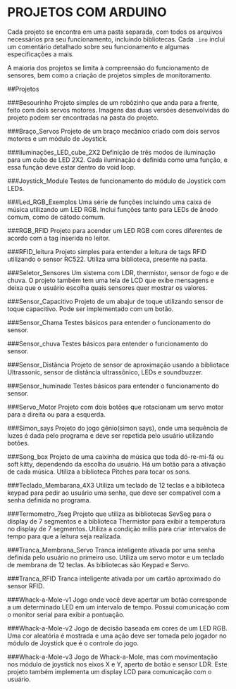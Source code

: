 ﻿# PROJETOS COM ARDUINO
Cada projeto se encontra em uma pasta separada, com todos os arquivos necessários pra seu funcionamento, incluindo bibliotecas.
Cada `.ino` inclui um comentário detalhado sobre seu funcionamento e algumas especificações a mais.

A maioria dos projetos se limita à compreensão do funcionamento de sensores, bem como a criação de projetos simples de monitoramento. 

##Projetos

###Besourinho
Projeto simples de um robôzinho que anda para a frente, feito com dois servos motores. Imagens das duas versões desenvolvidas do projeto podem ser encontradas na pasta do projeto.

###Braço_Servos
Projeto de um braço mecânico criado com dois servos motores e um módulo de Joystick.

###Iluminações_LED_cube_2X2
Definição de três modos de iluminação para um cubo de LED 2X2. Cada iluminação é definida como uma função, e essa função deve estar dentro do void loop.

###Joystick_Module
Testes de funcionamento do módulo de Joystick com LEDs.

###Led_RGB_Exemplos
Uma série de funções incluindo uma caixa de música utilizando um LED RGB. Inclui funções tanto para LEDs de ânodo comum, como de cátodo comum.

###RGB_RFID
Projeto para acender um LED RGB com cores diferentes de acordo com a tag inserida no leitor.

###RFID_leitura
Projeto simples para entender a leitura de tags RFID utilizando o sensor RC522. Utiliza uma biblioteca, presente na pasta.

###Seletor_Sensores
Um sistema com LDR, thermistor, sensor de fogo e de chuva. O projeto também tem uma tela de LCD que exibe mensagens e deixa que o usuário escolha quais sensores quer mostrar os valores.

###Sensor_Capacitivo
Projeto de um abajur de toque utilizando sensor de toque capacitivo. Pode ser implementado com um botão.

###Sensor_Chama
Testes básicos para entender o funcionamento do sensor.

###Sensor_chuva
Testes básicos para entender o funcionamento do sensor.

###Sensor_Distância
Projeto de sensor de aproximação usando a bibliotace Ultrassonic, sensor de distância ultrassônico, LEDs e soundbuzzer.

###Sensor_huminade
Testes básicos para entender o funcionamento do sensor.

###Servo_Motor
Projeto com dois botões que rotacionam um servo motor para a direita ou para a esquerda.

###Simon_says
Projeto do jogo gênio(simon says), onde uma sequência de luzes é dada pelo programa e deve ser repetida pelo usuário utilizando botões. 

###Song_box
Projeto de uma caixinha de música que toda dó-re-mi-fá ou soft kitty, dependendo da escolha do usuário. Há um botão para a ativação de cada música. Utiliza a biblioteca Pitches para tocar os sons.

###Teclado_Membarana_4X3
Utiliza um teclado de 12 teclas e a biblioteca keypad para pedir ao usuário uma senha, que deve ser compatível com a senha definida no programa.

###Termometro_7seg
Projeto que utiliza as bibliotecas SevSeg para o display de 7 segmentos e a biblioteca Thermistor para exibir a temperatura no display de 7 segmentos. Utiliza a condição millis para criar intervalos de tempo para que a leitura seja realizada.

###Tranca_Membrana_Servo
Tranca inteligente ativada por uma senha definida pelo usuário no primeiro uso. Utiliza um servo motor e um teclado de membrana de 12 teclas. As bibliotecas são Keypad e Servo.

###Tranca_RFID
Tranca inteligente ativada por um cartão aproximado do sensor RFID.

###Whack-a-Mole-v1
Jogo onde você deve apertar um botão corresponde a um determinado LED em um intervalo de tempo. Possui comunicação com o monitor serial para exibir a pontuação.

###Whack-a-Mole-v2
Jogo de decisão baseada em cores de um LED RGB. Uma cor aleatória é mostrada e uma ação deve ser tomada pelo jogador no módulo de Joystick que é o controle do jogo.

###Whack-a-Mole-v3
Jogo de Whack-a-Mole, mas com movimentação nos módulo de joystick nos eixos X e Y, aperto de botão e sensor LDR. Este projeto também implementa um display LCD para comunicação com o usuário.
